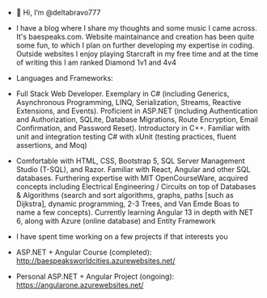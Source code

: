- 👋 Hi, I’m @deltabravo777

- I have a blog where I share my thoughts and some music I came across. It's baespeaks.com. 
  Website maintainance and creation has been quite some fun, to which I plan on further developing my expertise in coding.
  Outside websites I enjoy playing Starcraft in my free time and at the time of writing this I am ranked Diamond 1v1 and 4v4
  
- Languages and Frameworks:
- Full Stack Web Developer. Exemplary in C# (including Generics, Asynchronous Programming, LINQ, Serialization, Streams, Reactive Extensions, and Events). Proficient in ASP.NET (including Authentication and Authorization, SQLite, Database Migrations, Route Encryption, Email Confirmation, and Password Reset). Introductory in C++. Familiar with unit and integration testing C# with xUnit (testing practices, fluent assertions, and Moq)
- Comfortable with HTML, CSS, Bootstrap 5, SQL Server Management Studio (T-SQL), and Razor. Familiar with React, Angular and other SQL databases. Furthering expertise with MIT OpenCourseWare, acquired concepts including Electrical Engineering / Circuits on top of Databases & Algorithms (search and sort algorithms, graphs, paths [such as Dijkstra], dynamic programming, 2-3 Trees, and Van Emde Boas to name a few concepts). Currently learning Angular 13 in depth with NET 6, along with Azure (online database) and Entity Framework



- I have spent time working on a few projects if that interests you
- ASP.NET + Angular Course (completed): http://baespeaksworldcities.azurewebsites.net/
- Personal ASP.NET + Angular Project (ongoing): https://angularone.azurewebsites.net/

<!---
deltabravo777/deltabravo777 is a ✨ special ✨ repository because its `README.md` (this file) appears on your GitHub profile.
You can click the Preview link to take a look at your changes.
--->
